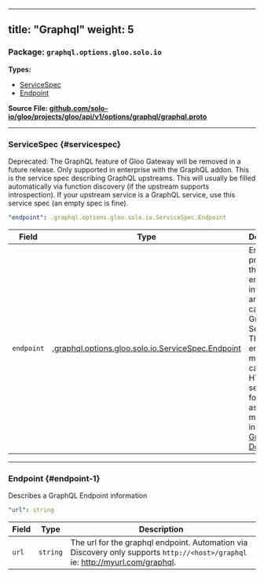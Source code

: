 
---
title: "Graphql"
weight: 5
---

<!-- Code generated by solo-kit. DO NOT EDIT. -->


### Package: `graphql.options.gloo.solo.io` 
**Types:**


- [ServiceSpec](#servicespec)
- [Endpoint](#endpoint-1)
  



**Source File: [github.com/solo-io/gloo/projects/gloo/api/v1/options/graphql/graphql.proto](https://github.com/solo-io/gloo/blob/main/projects/gloo/api/v1/options/graphql/graphql.proto)**





---
### ServiceSpec {#servicespec}

 
Deprecated: The GraphQL feature of Gloo Gateway will be removed in a future release.
Only supported in enterprise with the GraphQL addon. 
This is the service spec describing GraphQL upstreams. This will usually be filled
automatically via function discovery (if the upstream supports introspection).
If your upstream service is a GraphQL service, use this service spec (an empty
spec is fine).

```yaml
"endpoint": .graphql.options.gloo.solo.io.ServiceSpec.Endpoint

```

| Field | Type | Description |
| ----- | ---- | ----------- | 
| `endpoint` | [.graphql.options.gloo.solo.io.ServiceSpec.Endpoint](../graphql.proto.sk/#endpoint) | Endpoint provides the endpoint information, and how to call the GraphQL Server. This endpoint must be called via HTTP POST sending form data as mentioned in [the GraphQL Docs](https://graphql.org/learn/serving-over-http/#post-request). |




---
### Endpoint {#endpoint-1}

 
Describes a GraphQL Endpoint information

```yaml
"url": string

```

| Field | Type | Description |
| ----- | ---- | ----------- | 
| `url` | `string` | The url for the graphql endpoint. Automation via Discovery only supports `http://<host>/graphql` ie: http://myurl.com/graphql. |





<!-- Start of HubSpot Embed Code -->
<script type="text/javascript" id="hs-script-loader" async defer src="//js.hs-scripts.com/5130874.js"></script>
<!-- End of HubSpot Embed Code -->
